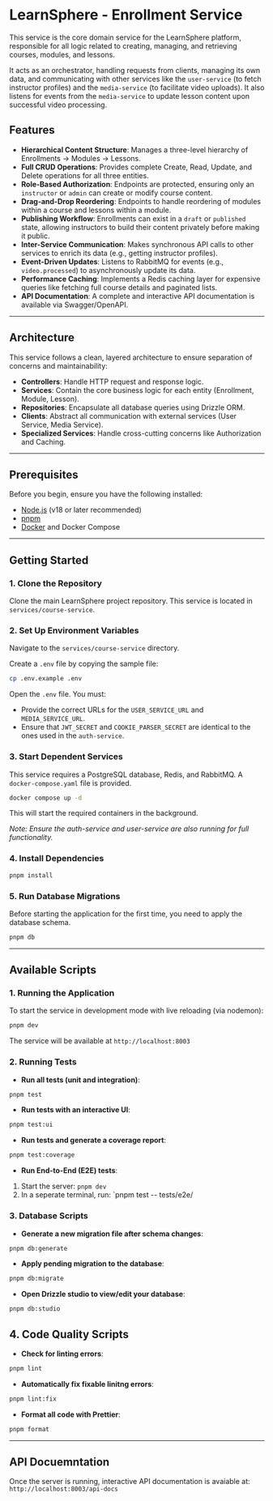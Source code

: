 # LearnSphere - Enrollment Service

This service is the core domain service for the LearnSphere platform, responsible for all logic related to creating, managing, and retrieving courses, modules, and lessons.

It acts as an orchestrator, handling requests from clients, managing its own data, and communicating with other services like the `user-service` (to fetch instructor profiles) and the `media-service` (to facilitate video uploads). It also listens for events from the `media-service` to update lesson content upon successful video processing.

## Features

- **Hierarchical Content Structure**: Manages a three-level hierarchy of Enrollments -> Modules -> Lessons.
- **Full CRUD Operations**: Provides complete Create, Read, Update, and Delete operations for all three entities.
- **Role-Based Authorization**: Endpoints are protected, ensuring only an `instructor` or `admin` can create or modify course content.
- **Drag-and-Drop Reordering**: Endpoints to handle reordering of modules within a course and lessons within a module.
- **Publishing Workflow**: Enrollments can exist in a `draft` or `published` state, allowing instructors to build their content privately before making it public.
- **Inter-Service Communication**: Makes synchronous API calls to other services to enrich its data (e.g., getting instructor profiles).
- **Event-Driven Updates**: Listens to RabbitMQ for events (e.g., `video.processed`) to asynchronously update its data.
- **Performance Caching**: Implements a Redis caching layer for expensive queries like fetching full course details and paginated lists.
- **API Documentation**: A complete and interactive API documentation is available via Swagger/OpenAPI.

---

## Architecture

This service follows a clean, layered architecture to ensure separation of concerns and maintainability:

- **Controllers**: Handle HTTP request and response logic.
- **Services**: Contain the core business logic for each entity (Enrollment, Module, Lesson).
- **Repositories**: Encapsulate all database queries using Drizzle ORM.
- **Clients**: Abstract all communication with external services (User Service, Media Service).
- **Specialized Services**: Handle cross-cutting concerns like Authorization and Caching.

---

## Prerequisites

Before you begin, ensure you have the following installed:

- [Node.js](https://nodejs.org/) (v18 or later recommended)
- [pnpm](https://pnpm.io/installation)
- [Docker](https://www.docker.com/get-started/) and Docker Compose

---

## Getting Started

### 1. Clone the Repository

Clone the main LearnSphere project repository. This service is located in `services/course-service`.

### 2. Set Up Environment Variables

Navigate to the `services/course-service` directory.

Create a `.env` file by copying the sample file:

```bash
cp .env.example .env
```

Open the `.env` file. You must:

- Provide the correct URLs for the `USER_SERVICE_URL` and `MEDIA_SERVICE_URL`.
- Ensure that `JWT_SECRET` and `COOKIE_PARSER_SECRET` are identical to the ones used in the `auth-service`.

### 3. Start Dependent Services

This service requires a PostgreSQL database, Redis, and RabbitMQ. A `docker-compose.yaml` file is provided.

```bash
docker compose up -d
```

This will start the required containers in the background.

_Note: Ensure the auth-service and user-service are also running for full functionality._

### 4. Install Dependencies

```bash
pnpm install
```

### 5. Run Database Migrations

Before starting the application for the first time, you need to apply the database schema.

```bash
pnpm db
```

---

## Available Scripts

### 1. Running the Application

To start the service in development mode with live reloading (via nodemon):

```bash
pnpm dev
```

The service will be available at `http://localhost:8003`

### 2. Running Tests

- **Run all tests (unit and integration)**:

```bash
pnpm test
```

- **Run tests with an interactive UI**:

```bash
pnpm test:ui
```

- **Run tests and generate a coverage report**:

```bash
pnpm test:coverage
```

- **Run End-to-End (E2E) tests**:

1. Start the server: `pnpm dev`
2. In a seperate terminal, run: `pnpm test -- tests/e2e/

### 3. Database Scripts

- **Generate a new migration file after schema changes**:

```bash
pnpm db:generate
```

- **Apply pending migration to the database**:

```bash
pnpm db:migrate
```

- **Open Drizzle studio to view/edit your database**:

```bash
pnpm db:studio
```

## 4. Code Quality Scripts

- **Check for linting errors**:

```bash
pnpm lint
```

- **Automatically fix fixable linitng errors**:

```bash
pnpm lint:fix
```

- **Format all code with Prettier**:

```bash
pnpm format
```

---

## API Docuemntation

Once the server is running, interactive API documentation is avaiable at: `http://localhost:8003/api-docs`
